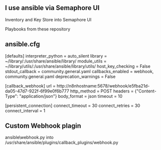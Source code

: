 ## I use ansible via Semaphore UI
Inventory and Key Store into Semaphore UI

Playbooks from these repository

## ansible.cfg
[defaults]
interpreter_python = auto_silent
library         = ~/library/:/usr/share/ansible/library/
module_utils    = ~/library/utils/:/usr/share/ansible/library/utils/
host_key_checking = False
stdout_callback = community.general.yaml
callbacks_enabled = webhook, community.general.yaml
deprecation_warnings = False

[callback_webhook]
url = http://n8nhostname:5678/webhook/e5fba21d-da05-47d7-922f-6f99e0f6b777
http_method = POST
headers = {"Content-Type": "application/json"}
body_format = json
timeout = 10

[persistent_connection]
connect_timeout = 30
connect_retries = 30
connect_interval = 1

## Custom Webhook plagin
ansible\webhook.py into /usr/share/ansible/plugins/callback_plugins/webhook.py
